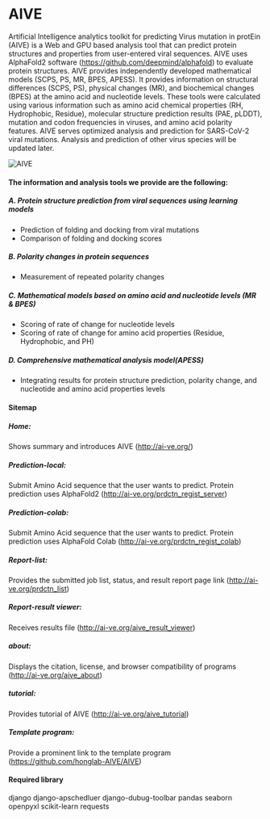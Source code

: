 AIVE
===============

Artificial Intelligence analytics toolkit for predicting Virus mutation in protEin (AIVE) is a Web and GPU based analysis tool that can predict protein structures and properties from user-entered viral sequences. AIVE uses AlphaFold2 software (https://github.com/deepmind/alphafold) to evaluate protein structures. AIVE provides independently developed mathematical models (SCPS, PS, MR, BPES, APESS). It provides information on structural differences (SCPS, PS), physical changes (MR), and biochemical changes (BPES) at the amino acid and nucleotide levels. These tools were calculated using various information such as amino acid chemical properties (RH, Hydrophobic, Residue), molecular structure prediction results (PAE, pLDDT), mutation and codon frequencies in viruses, and amino acid polarity features. AIVE serves optimized analysis and prediction for SARS-CoV-2 viral mutations. Analysis and prediction of other virus species will be updated later.

<img src="http://ai-ve.org/static/img/main/img_aive.png" alt="AIVE"/>

#### The information and analysis tools we provide are the following:
##### A. Protein structure prediction from viral sequences using learning models
* Prediction of folding and docking from viral mutations
* Comparison of folding and docking scores

##### B. Polarity changes in protein sequences
* Measurement of repeated polarity changes

##### C. Mathematical models based on amino acid and nucleotide levels (MR & BPES)
* Scoring of rate of change for nucleotide levels
* Scoring of rate of change for amino acid properties (Residue, Hydrophobic, and PH)

##### D. Comprehensive mathematical analysis model(APESS)
* Integrating results for protein structure prediction, polarity change, and nucleotide and amino acid properties levels

#### Sitemap
##### Home: 
Shows summary and introduces AIVE (http://ai-ve.org/)
##### Prediction-local: 
Submit Amino Acid sequence that the user wants to predict. Protein prediction uses AlphaFold2 (http://ai-ve.org/prdctn_regist_server)
##### Prediction-colab: 
Submit Amino Acid sequence that the user wants to predict. Protein prediction uses AlphaFold Colab (http://ai-ve.org/prdctn_regist_colab)
##### Report-list: 
Provides the submitted job list, status, and result report page link (http://ai-ve.org/prdctn_list)
##### Report-result viewer: 
Receives results file (http://ai-ve.org/aive_result_viewer)
##### about: 
Displays the citation, license, and browser compatibility of programs (http://ai-ve.org/aive_about)
##### tutorial: 
Provides tutorial of AIVE (http://ai-ve.org/aive_tutorial)
##### Template program: 
Provide a prominent link to the template program (https://github.com/honglab-AIVE/AIVE)

#### Required library
django
django-apschedluer
django-dubug-toolbar
pandas
seaborn
openpyxl
scikit-learn
requests